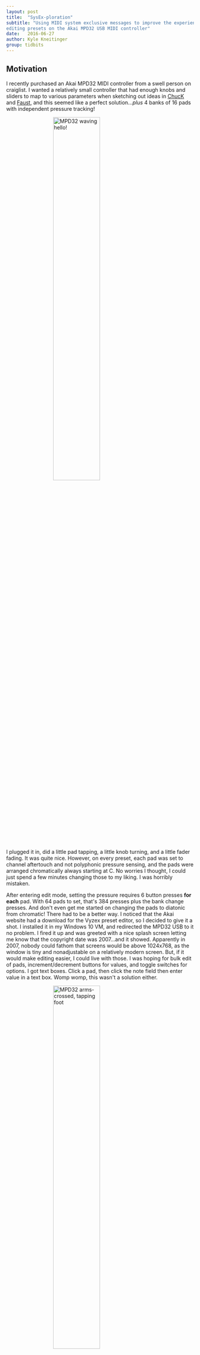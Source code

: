 ```yaml
---
layout: post
title:  "SysEx-ploration"
subtitle: "Using MIDI system exclusive messages to improve the experience of
editing presets on the Akai MPD32 USB MIDI controller"
date:   2016-06-27
author: Kyle Kneitinger
group: tidbits
---
```


<style>
@import 'https://fonts.googleapis.com/css?family=Press+Start+2P';
</style>

## Motivation
I recently purchased an Akai MPD32 MIDI controller from a swell person on
craiglist.  I wanted a relatively small controller that had enough knobs and
sliders to map to various parameters when sketching out ideas in
[ChucK](http://chuck.stanford.edu/) and [Faust](http://faust.grame.fr/), and
this seemed like a perfect solution...*plus* 4 banks of 16 pads with independent
pressure tracking!

<img src="{{ site.baseurl }}/img/mpd_hello.gif" alt="MPD32 waving hello!"
style="display:block;margin:auto;width:50%;">


I plugged it in, did a little pad tapping, a little knob turning, and a little
fader fading.  It was quite nice.  However, on every preset, each pad was set to
channel aftertouch and not polyphonic pressure sensing, and the pads were
arranged chromatically always starting at C.  No worries I thought, I could just
spend a few minutes changing those to my liking.  I was horribly mistaken.

After entering edit mode, setting the pressure requires 6 button presses **for each** pad.
With 64 pads to set, that's 384 presses plus the bank change presses. And don't
even get me started on changing the pads to diatonic from chromatic! There had
to be a better way. I noticed that the Akai website had a download for the Vyzex
preset editor, so I decided to give it a shot. I installed it in my Windows 10
VM, and redirected the MPD32 USB to it no problem.  I fired it up and was
greeted with a nice splash screen letting me know that the copyright date was
2007...and it showed.  Apparently in 2007, nobody could fathom that screens
would be above 1024x768, as the window is tiny and nonadjustable on a relatively
modern screen. But, if it would make editing easier, I could live with those. I
was hoping for bulk edit of pads, increment/decrement buttons for values, and
toggle switches for options.  I got text boxes.  Click a pad, then click the note
field then enter value in a text box.  Womp womp, this wasn't a solution either.

<img src="{{ site.baseurl }}/img/mpd_stern.gif" alt="MPD32 arms-crossed, tapping
foot"
style="display:block;margin:auto;width:50%;">

So when faced with only two systems that are difficult to interact with, what should
one chose?  A third!

<img src="{{ site.baseurl }}/img/mpd_hokay.gif" alt="MPD32 stroking beard and
pondering about there being a better way."
style="display:block;margin:auto;width:50%;">

## Idea
I noticed that in the <span style="font-family: 'Press Start 2P', cursive; font-size: 11px;padding:2px;"> GLOBAL</span> menu on the MPD32, there is a <span style="font-family: 'Press Start 2P', cursive; font-size: 11px;padding:2px;"> SysEx Tx</span> option to
transmit the [MIDI **Sys**tem
**Ex**clusive](http://www.indiana.edu/~emusic/etext/MIDI/chapter3_MIDI9.shtml)
representation of a single preset to another device. I had encountered SysEx in
the past when I wanted to back up my Yamaha DX-7 patches to a computer, but
knowing nothing about its data representation, 'twas a pure mystery to me back then.
Now, equipped with 3 years of CS knowledge, I figured I could certainly grok
the format enough to write my own editor...and that is just what I did!

## The System Exclusive Specification
Since I was going to be extracting meaning from a SysEx dump, it would probably
be a good idea to see exactly what the SysEx specification is. I referred to a
couple of sites, and learned the entire specification in about 20 seconds.  I'm
not saying that to sound boastful, its just that the entire specification, for
better or for worse is:

<table style="padding-left:100px;padding-right:100px;font-size:12px;">
<tr style="background: #CCC;">
<td> 0xF0 </td>
<td> 0xXX, 0xYY, ... </td>
<td> 0xF7 </td>
</tr>
<tr>
<td> SysEx Begin </td>
<td> Any amount of data arranged in any way </td>
<td> SysEx End </td>
</tr>
</table><br>

Luckily, the MIDI Manufacturer's Association adopted the following convention to
specify which device a message is intended for.

<table style="font-size:12px;">
<tr style="background: #CCC;">
<td> 0xF0 </td>
<td> 0xMM </td>
<td> 0xMM </td>
<td> 0xMM </td>
<td> 0xPP </td>
<td> 0xXX, 0xYY, ... </td>
<td> 0xF7 </td>
</tr>
<tr>
<td> SysEx Begin </td>
<td colspan="3"> Manufacturer ID </td>
<td> Product ID </td>
<td> Any amount of data arranged in any way </td>
<td> SysEx End </td>
</tr>
</table>

It also seems that usually the first data byte will provide some sort of
opcode-like purpose, declaring the intent of the message.  With all this in
mind, lets look at the MPD32 data.

## Dumping the Data

I used the `amidi` from the `alsa-utils` suite of programs to accomplish most of this task. First, I needed to find the device ID, which is easily found with the list (`-l`) flag

{% highlight sh %}
$ amidi -l
Dir Device    Name
IO  hw:1,0,0  Akai MPD32 MIDI 1
IO  hw:1,0,1  Akai MPD32 MIDI 2
I   hw:1,0,2  Akai MPD32 MIDI 3
{% endhighlight %}

The MPD32 is quite flexible, so it provides 3 virtual devices, yet as it turns out (from trial and error),
only the first one transmits and receives SysEx messages, so I used that one from there on out.  Note the
"Device" field lists it as "hw:1,0,0", which is the value to be used in the
upcoming steps when interacting with the device.  Next, I used the port and
receive flags for `amidi` to store the data to a file called mpd_dump.syx.
First, I navigated to the <span style="font-family: 'Press Start 2P', cursive; font-size: 11px;padding:2px;"> SysEx Tx</span> page so as to not clutter the dump with
realtime button press info.  Then after running the following command, I pressed the
enter knob to initiate the transfer, and pressed Ctrl+C to stop receiving:

{% highlight text %}
$ amidi -p hw:1,0,0 -r mpd_dump.syx
^C
1033 bytes read
{% endhighlight %}

<img src="{{ site.baseurl }}/img/mpd_xfer.gif" alt="MPD32 transferring its
preset data"
style="display:block;margin:auto;width:50%;">

Wow. So 1033 bytes. That is a fairly hefty amount of data to sift through, so
first I need to verify that it was actually the preset dump.  First, a simple
`hexdump` on the SysEx file, confirms that it starts with an 0xF0, and ends with
an 0xF7 _(remember, little endian!)_.

{% highlight sh %}
$ hexdump mpd_dump.syx
47f0 6c00 0810 1e01 6547 656e 6972 2063
7800 0401 3201 013a 0204 323c 0300 0101
0002 0000 0000 0000 0000 0000 0003 0024
0001 0000 0003 0025 0001 0000 0003 0026
# many lines omitted for space!
6f00 0001 0000 0000 0170 0000 0000 7100
0001 0000 0100 7f00 0000 0b01 7f00 0100
0040 0000 4001 0000 00f7               
{% endhighlight %}

Furthermore, the preset was called "Generic". Assuming that the name is stored
in an ASCII-like format,  the `strings` command would find it.
 
{% highlight sh %}
$ strings mpd_dump.syx
Generic
{% endhighlight %}

Bingo! So I knew I was definitely dealing with the correct data, but how could I
know which of the 1033 bytes did what?

## Deciphering the Data
The most obvious way to determine which byte was associated with which
parameter,  was to change some
parameters and track the deltas between the Generic dump and the new ones. But again, I'm doing this all to
_save work_ not make more and that sounds like quite an undertaking!  Since I was tracking changes or **diff**erences,
perhaps there was a standard tool I could use to, such as...`python`! Oh yeah, it
would probably be helpful to use `diff` too.  I wrote a script that encapsulated
the following flow:

1. Write a program that takes a raw binary SysEx message, and outputs it as hex
   values, one per line.
    1. Run it on the Generic mpd_dump.syx file
    1. Run it on the modified mpd_edit.syx file
1. `diff` the two outputs to calculate any lines that have changed. Because
   there is only one byte per line, the line number - 1 is the byte offset in
    the SysEx dump
1. Prompt for a comment on what I changed
1. Append the byte number, the generic value, the new value, and the comment to
   a .csv file
1. Assess if a coffee refill is needed
1. Repeat steps 1.2-5 until all desired parameters are mapped.

It became clear pretty quickly that the data was arranged in a **very**
intuitive manner!  For example, I began with the 1st pad, and changed it's menu
options one by one, and found that they are arranged in the dump in the same
order they appear on the screen.  Furthermore, the biggest relief was to find
that the data for all pads is stored identically and sequentially!  After
mapping the first pad (8 bytes), and the second pad, my prediction of where the
64th pad should begin was spot on: `PAD_BEGIN + (PAD_WIDTH * padNum)`, where
the respective values are 0x2C, 0x08, and the pad number desired (zero-indexed).
I ended up with the following map of how pad parameters are stored:

<table style="text-align:left;font-size:12px;">
<tr style="background: #CCC;font-weight: bold;">
<td>Offset from 0x2C + (0x8 * Pad #)</td>
<td>Parameter</td>
<td>Values</td>
</tr>
<tr>
<td>0x00</td>
<td>Mode</td>
<td>3:Note, 4:Program Change</td>
</tr>
<tr>
<td>0x01</td>
<td>Channel</td>
<td>0:Common. 1-3</td>
</tr>
<tr>
<td>0x02</td>
<td>Note Number</td>
<td>0-127</td>
</tr>
<tr>
<td>0x03</td>
<td>Trigger mode</td>
<td>0:Momentary 1, Toggle</td>
</tr>
<tr>
<td>0x04</td>
<td>Pressure Mode</td>
<td>0:Off, 1:Channel Press, 2: Polyphonic</td>
</tr>
<tr>
<td>0x05</td>
<td>Program Num</td>
<td>0-127</td>
</tr>
<tr>
<td>0x06</td>
<td>Bank MSB</td>
<td>0-127</td>
</tr>
<tr>
<td>0x07</td>
<td>Bank LSB</td>
<td>0-127</td>
</tr>
</table>

The layout was similar for the knobs, switches and faders, each of which have 8
physical * 3 banks = 24 virtual units.  They all varied in the different ways
they can be configured, some controls requiring 7 bytes, some only 5.
Additionally there are a few one-off settings such as the note-repeat
(drum-roll) button, tempo, playback control, etc.  The final mapping of all
parameters that were physically modifiable is:



<table style="text-align:left;font-size:12px;">
    <tr style="background: #CCC; font-weight: bold;">
        <td>Byte</td>
        <td>Field</td>
        <td>Valid Values</td>
    </tr>
    <tr>
        <td>0x0000</td>
        <td>SysEx Begin</td>
        <td>(0xF0)</td>
    </tr>
    <tr>
        <td>0x0001</td>
        <td>Mfg Id</td>
        <td>(0x47)</td>
    </tr>
    <tr>
        <td>0x0002</td>
        <td>Mfg Id</td>
        <td>(0x00)</td>
    </tr>
    <tr>
        <td>0x0003</td>
        <td>Mfg Id</td>
        <td>(0x6C)</td>
    </tr>
    <tr>
        <td>0x0004</td>
        <td>Prod Id</td>
        <td>(0x10)</td>
    </tr>
    <tr>
        <td>0x0007</td>
        <td>Preset number</td>
        <td>1-30</td>
    </tr>
    <tr>
        <td>0x0008</td>
        <td>Preset Name Char 0</td>
        <td>Pretty much ASCII</td>
    </tr>
    <tr>
        <td>…</td>
        <td>…</td>
        <td>…</td>
    </tr>
    <tr>
        <td>0x000F</td>
        <td>Preset Name Char 7</td>
        <td>Pretty much ASCII</td>
    </tr>
    <tr>
        <td>0x0010</td>
        <td>(Presumed null char for string)</td>
        <td>(0x00)</td>
    </tr>
    <tr>
        <td>0x0011</td>
        <td>Tempo</td>
        <td>30-300</td>
    </tr>
    <tr>
        <td>0x0012</td>
        <td>Time Divide Mode</td>
        <td>0:Momentary 1, Toggle</td>
    </tr>
    <tr>
        <td>0x0013</td>
        <td>Time Divide Amount</td>
        <td>0:1/4-Note-7:1/32T-Note</td>
    </tr>
    <tr>
        <td>0x0014</td>
        <td>Note Repeat Mode</td>
        <td>0:Momentary 1, Toggle</td>
    </tr>
    <tr>
        <td>0x0015</td>
        <td>Note Repeat Gate</td>
        <td>0-99</td>
    </tr>
    <tr>
        <td>0x0016</td>
        <td>Note Repeat Swing</td>
        <td>50-75</td>
    </tr>
    <tr>
        <td>0x0020</td>
        <td>Transport Mode</td>
        <td>0:MMC, 1:MIDI. 2:MMC/MIDI, 3:CTRL</td>
    </tr>
    <tr style="background: #9E9;">
        <td>0x002C</td>
        <td>Pad Mode</td>
        <td>3:Note, 4:Program Change</td>
    </tr>
    <tr style="background: #9E9;">
        <td><i>+0x01</i></td>
        <td>Channel</td>
        <td>0:Common. 1-3</td>
    </tr>
    <tr style="background: #9E9;">
        <td><i>+0x02</i></td>
        <td>Note Number</td>
        <td>0-127</td>
    </tr>
    <tr style="background: #9E9;">
        <td><i>+0x03</i></td>
        <td>Trigger mode</td>
        <td>0:Momentary 1, Toggle</td>
    </tr>
    <tr style="background: #9E9;">
        <td><i>+0x04</i></td>
        <td>Pressure Mode</td>
        <td>0:Off, 1:Channel Press, 2: Polyphonic</td>
    </tr>
    <tr style="background: #9E9;">
        <td><i>+0x05</i></td>
        <td>Program Num</td>
        <td>0-127</td>
    </tr>
    <tr style="background: #9E9;">
        <td><i>+0x06</i></td>
        <td>Bank MSB</td>
        <td>0-127</td>
    </tr>
    <tr style="background: #9E9;">
        <td><i>+0x07</i></td>
        <td>Bank LSB</td>
        <td>0-127</td>
    </tr>
    <tr style="background: #D8A;">
        <td>0x022C</td>
        <td>Knob Mode</td>
        <td>0:Control Change, 1:Aftertouch. 2: Inc/Dec</td>
    </tr>
    <tr style="background: #D8A;">
        <td><i>+0x01</i></td>
        <td>Channel</td>
        <td>0:Common. 1-3</td>
    </tr>
    <tr style="background: #D8A;">
        <td><i>+0x02</i></td>
        <td>Control Change Number</td>
        <td>0-127</td>
    </tr>
    <tr style="background: #D8A;">
        <td><i>+0x03</i></td>
        <td>CC/Aftertouch Min</td>
        <td>0-127</td>
    </tr>
    <tr style="background: #D8A;">
        <td><i>+0x04</i></td>
        <td>CC/Aftertouch Max</td>
        <td>0-127</td>
    </tr>
    <tr style="background: #D8A;">
        <td><i>+0x05</i></td>
        <td>NRPN Left</td>
        <td>0-127</td>
    </tr>
    <tr style="background: #D8A;">
        <td><i>+0x06</i></td>
        <td>NRPN Right</td>
        <td>0-127</td>
    </tr>
    <tr style="background: #FE8;">
        <td>0x02D4</td>
        <td>Fader Mode</td>
        <td>0:Control Change, 1:Aftertouch</td>
    </tr>
    <tr style="background: #FE8;">
        <td><i>+0x01</i></td>
        <td>Channel</td>
        <td>0:Common. 1-3</td>
    </tr>
    <tr style="background: #FE8;">
        <td><i>+0x02</i></td>
        <td>Control Change Number</td>
        <td>0-127</td>
    </tr>
    <tr style="background: #FE8;">
        <td><i>+0x03</i></td>
        <td>CC/Aftertouch Min</td>
        <td>0-127</td>
    </tr>
    <tr style="background: #FE8;">
        <td><i>+0x04</i></td>
        <td>CC/Aftertouch Max</td>
        <td>0-127</td>
    </tr>
    <tr style="background: #AEE;">
        <td>0x034C</td>
        <td>Switch Mode</td>
        <td>0:Control Change, 1:Program Change</td>
    </tr>
    <tr style="background: #AEE;">
        <td><i>+0x01</i></td>
        <td>Channel</td>
        <td>0:Common. 1-3</td>
    </tr>
    <tr style="background: #AEE;">
        <td><i>+0x02</i></td>
        <td>Control Change Number</td>
        <td>0-127</td>
    </tr>
    <tr style="background: #AEE;">
        <td><i>+0x03</i></td>
        <td>Trigger mode</td>
        <td>0:Momentary 1, Toggle</td>
    </tr>
    <tr style="background: #AEE;">
        <td><i>+0x04</i></td>
        <td>Program Number</td>
        <td>0-127</td>
    </tr>
    <tr style="background: #AEE;">
        <td><i>+0x05</i></td>
        <td>Bank MSB</td>
        <td>0-127</td>
    </tr>
    <tr style="background: #AEE;">
        <td><i>+0x06</i></td>
        <td>Bank LSB</td>
        <td>0-127</td>
    </tr>
    <tr>
        <td>0x0408</td>
        <td>SysEx End</td>
        <td>(0xF7)</td>
    </tr>
</table>

<p style="text-align:center;font-style:italic;margin-bottom:-2px;">Color key:</p>
<table style="font-size:10px;">
<tr>
<td style="background:#9E9;">Pad data block</td>
<td style="background:#D8A;">Knob data block</td>
<td style="background:#FE8;">Fader data block</td>
<td style="background:#AEE;">Switch data block</td>
</tr>
</table>
<br>

## Working with the Data
So there it was, my very own preset map! Now I had the key to whatever
configuration I could dream up!  I did a quick test to verify that uploading a
.syx works, by changing the mpd_edit.syx's name bytes from "Generic" to
"Doop" (with spaces filling in the remaining 4 bytes) in the bless hex editor

<img src="{{ site.baseurl }}/img/bless.png" alt="Changing the name to Doop in
bless"
style="display:block;margin:auto;width:100%;">

and then uploaded it with our good pal `amidi`

{% highlight text %}
$ amidi -p hw:1,0,0 -s mpd_edit.syx
{% endhighlight %}

and what do you know...it worked!

<img src="{{ site.baseurl }}/img/doop.png" alt="MPD32 showing the name Doop"
style="display:block;margin:auto;width:60%;">

With basic editing and uploading confirmed to be working, I could finally code
any patch I wanted: polyphonic pressure, diatonic scales, momentary
buttons...anything!  I have plans to develop this into a GTK app, ideally one
that can edit many different MIDI controllers, but below is a snippet
demonstrating low-level manipulation of the .syx file. Then I can use `aplay`,
just like above, to upload this patch to the MPD32.

{% highlight python %}
from struct import *

PAD_BASE  = 0x2C
PAD_WIDTH = 0x8
PAD_MAX   = 0x40

SWITCH_BASE  = 0x34C
SWITCH_WIDTH = 0x7
SWITCH_MAX   = 0x18

WHOLE     = 2
HALF      = 1
MAJOR  = [ WHOLE, WHOLE, HALF, WHOLE, WHOLE, WHOLE, HALF ]

# Load base file into list of bytes
with open("mpd_dump.syx", mode='rb') as file:
    rawSysex = file.read()
sysex = list(unpack("B" * len(rawSysex), rawSysex))

# Set all pads to polyphonic aftertouch!
for i in range(PAD_MAX):
    sysex[PAD_BASE + (PAD_WIDTH * i) + 0x4] = 2

# Arrange the pads to the E major scale!  (MIDI note 28 = E1)
step = 0
base = 28
for i in range(PAD_MAX):
    sysex[PAD_BASE + (PAD_WIDTH * i) + 0x2] = base
    base += MAJOR[step]
    step = (step + 1) % 7

# Set all of the buttons to momentary!
for i in range(SWITCH_MAX):
    sysex[SWITCH_BASE + (SWITCH_WIDTH * i) + 0x3] = 0


# Write modified values to new file
with open("mpd_edit.syx", mode='wb') as file:
    file.write(bytes(sysex))
{% endhighlight %}

## Moving Forward

Like I said, my next step is turn this into an extensible GUI app, so I would
have to take care to design it in such a way that facilitates easy community
creation of other controllers. Furthermore, the very offline workflow of receive
.syx, modify .syx, send .syx could be replaced by dynamic, realtime editing,
including synchronized editing in the device and the app.  I know that the MPD
transmits and receives these events, using much smaller 10-byte realtime
messages reflecting just the edited parameter. This workflow is a bit nicer in
that changes are instantly synced to the device, and can be experimented with on
the fly, while the device is in use even.  

This exercise taught me a lot, and I look forward to seeing where this
goes...not to mention making some quite expressive instruments and grooving with
them!

<img src="{{ site.baseurl }}/img/mpd_play.gif" alt="MPD32 playing itself"
style="display:block;margin:auto;width:50%;border: 2px solid #000;">

*feel free to contact me with any comments or corrections via the options listed
at the bottom
of the page.*                                                                                 

